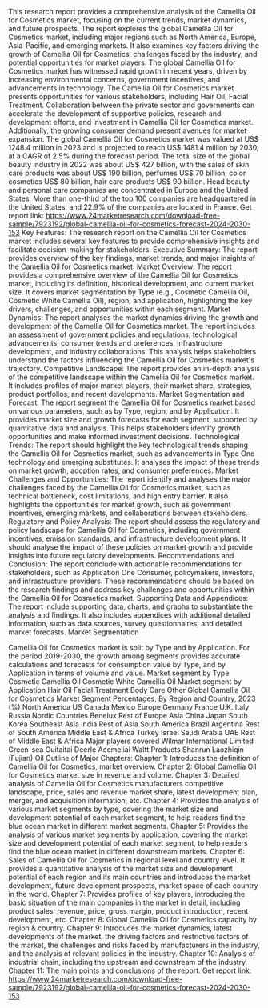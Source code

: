 This research report provides a comprehensive analysis of the Camellia Oil for Cosmetics market, focusing on the current trends, market dynamics, and future prospects. The report explores the global Camellia Oil for Cosmetics market, including major regions such as North America, Europe, Asia-Pacific, and emerging markets. It also examines key factors driving the growth of Camellia Oil for Cosmetics, challenges faced by the industry, and potential opportunities for market players.
The global Camellia Oil for Cosmetics market has witnessed rapid growth in recent years, driven by increasing environmental concerns, government incentives, and advancements in technology. The Camellia Oil for Cosmetics market presents opportunities for various stakeholders, including Hair Oil, Facial Treatment. Collaboration between the private sector and governments can accelerate the development of supportive policies, research and development efforts, and investment in Camellia Oil for Cosmetics market. Additionally, the growing consumer demand present avenues for market expansion.
The global Camellia Oil for Cosmetics market was valued at US$ 1248.4 million in 2023 and is projected to reach US$ 1481.4 million by 2030, at a CAGR of 2.5% during the forecast period.
The total size of the global beauty industry in 2022 was about US$ 427 billion, with the sales of skin care products was about US$ 190 billion, perfumes US$ 70 billion, color cosmetics US$ 80 billion, hair care products US$ 90 billion. Head beauty and personal care companies are concentrated in Europe and the United States. More than one-third of the top 100 companies are headquartered in the United States, and 22.9% of the companies are located in France.
Get report link: https://www.24marketresearch.com/download-free-sample/7923192/global-camellia-oil-for-cosmetics-forecast-2024-2030-153
Key Features:
The research report on the Camellia Oil for Cosmetics market includes several key features to provide comprehensive insights and facilitate decision-making for stakeholders.
Executive Summary: The report provides overview of the key findings, market trends, and major insights of the Camellia Oil for Cosmetics market.
Market Overview: The report provides a comprehensive overview of the Camellia Oil for Cosmetics market, including its definition, historical development, and current market size. It covers market segmentation by Type (e.g., Cosmetic Camellia Oil, Cosmetic White Camellia Oil), region, and application, highlighting the key drivers, challenges, and opportunities within each segment.
Market Dynamics: The report analyses the market dynamics driving the growth and development of the Camellia Oil for Cosmetics market. The report includes an assessment of government policies and regulations, technological advancements, consumer trends and preferences, infrastructure development, and industry collaborations. This analysis helps stakeholders understand the factors influencing the Camellia Oil for Cosmetics market's trajectory.
Competitive Landscape: The report provides an in-depth analysis of the competitive landscape within the Camellia Oil for Cosmetics market. It includes profiles of major market players, their market share, strategies, product portfolios, and recent developments.
Market Segmentation and Forecast: The report segment the Camellia Oil for Cosmetics market based on various parameters, such as by Type, region, and by Application. It provides market size and growth forecasts for each segment, supported by quantitative data and analysis. This helps stakeholders identify growth opportunities and make informed investment decisions.
Technological Trends: The report should highlight the key technological trends shaping the Camellia Oil for Cosmetics market, such as advancements in Type One technology and emerging substitutes. It analyses the impact of these trends on market growth, adoption rates, and consumer preferences.
Market Challenges and Opportunities: The report identify and analyses the major challenges faced by the Camellia Oil for Cosmetics market, such as technical bottleneck, cost limitations, and high entry barrier. It also highlights the opportunities for market growth, such as government incentives, emerging markets, and collaborations between stakeholders.
Regulatory and Policy Analysis: The report should assess the regulatory and policy landscape for Camellia Oil for Cosmetics, including government incentives, emission standards, and infrastructure development plans. It should analyse the impact of these policies on market growth and provide insights into future regulatory developments.
Recommendations and Conclusion: The report conclude with actionable recommendations for stakeholders, such as Application One Consumer, policymakers, investors, and infrastructure providers. These recommendations should be based on the research findings and address key challenges and opportunities within the Camellia Oil for Cosmetics market.
Supporting Data and Appendices: The report include supporting data, charts, and graphs to substantiate the analysis and findings. It also includes appendices with additional detailed information, such as data sources, survey questionnaires, and detailed market forecasts.
Market Segmentation

Camellia Oil for Cosmetics market is split by Type and by Application. For the period 2019-2030, the growth among segments provides accurate calculations and forecasts for consumption value by Type, and by Application in terms of volume and value.
Market segment by Type
Cosmetic Camellia Oil
Cosmetic White Camellia Oil
Market segment by Application
Hair Oil
Facial Treatment
Body Care
Other
Global Camellia Oil for Cosmetics Market Segment Percentages, By Region and Country, 2023 (%)
North America
US
Canada
Mexico
Europe
Germany
France
U.K.
Italy
Russia
Nordic Countries
Benelux
Rest of Europe
Asia
China
Japan
South Korea
Southeast Asia
India
Rest of Asia
South America
Brazil
Argentina
Rest of South America
Middle East & Africa
Turkey
Israel
Saudi Arabia
UAE
Rest of Middle East & Africa
Major players covered
Wilmar International Limited
Green-sea
Guitaitai
Deerle
Acemeliai
Waltt Products
Shanrun
Laozhiqin (Fujian) Oil
Outline of Major Chapters:
Chapter 1: Introduces the definition of Camellia Oil for Cosmetics, market overview.
Chapter 2: Global Camellia Oil for Cosmetics market size in revenue and volume.
Chapter 3: Detailed analysis of Camellia Oil for Cosmetics manufacturers competitive landscape, price, sales and revenue market share, latest development plan, merger, and acquisition information, etc.
Chapter 4: Provides the analysis of various market segments by type, covering the market size and development potential of each market segment, to help readers find the blue ocean market in different market segments.
Chapter 5: Provides the analysis of various market segments by application, covering the market size and development potential of each market segment, to help readers find the blue ocean market in different downstream markets.
Chapter 6: Sales of Camellia Oil for Cosmetics in regional level and country level. It provides a quantitative analysis of the market size and development potential of each region and its main countries and introduces the market development, future development prospects, market space of each country in the world.
Chapter 7: Provides profiles of key players, introducing the basic situation of the main companies in the market in detail, including product sales, revenue, price, gross margin, product introduction, recent development, etc.
Chapter 8: Global Camellia Oil for Cosmetics capacity by region & country.
Chapter 9: Introduces the market dynamics, latest developments of the market, the driving factors and restrictive factors of the market, the challenges and risks faced by manufacturers in the industry, and the analysis of relevant policies in the industry.
Chapter 10: Analysis of industrial chain, including the upstream and downstream of the industry.
Chapter 11: The main points and conclusions of the report.
Get report link: https://www.24marketresearch.com/download-free-sample/7923192/global-camellia-oil-for-cosmetics-forecast-2024-2030-153

